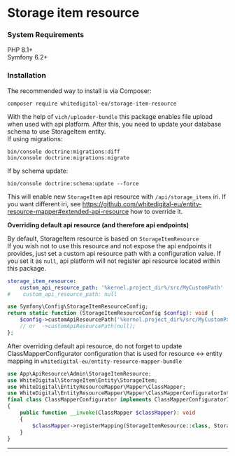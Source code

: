 # Storage item resource

### System Requirements
PHP 8.1+  
Symfony 6.2+

### Installation
The recommended way to install is via Composer:

```shell
composer require whitedigital-eu/storage-item-resource
```

With the help of `vich/uploader-bundle` this package enables file upload when used with api platform.
After this, you need to update your database schema to use StorageItem entity.  
If using migrations:
```shell
bin/console doctrine:migrations:diff
bin/console doctrine:migrations:migrate
```
If by schema update:
```shell
bin/console doctrine:schema:update --force
``` 
This will enable new `StorageItem` api resource with `/api/storage_items` iri. If you want different iri, see
https://github.com/whitedigital-eu/entity-resource-mapper#extended-api-resource how to override it.

**Overriding default api resource (and therefore api endpoints)**

By default, StorageItem resource is based on `StorageItemResource`  
If you wish not to use this resource and not expose the api endpoints it provides, just set a custom api resource path
with a configuration value. If you set it as `null`, api platform will not register api resource located within this
package.

```yaml
storage_item_resource:
    custom_api_resource_path: '%kernel.project_dir%/src/MyCustomPath'
#    custom_api_resource_path: null
```

```php
use Symfony\Config\StorageItemResourceConfig;
return static function (StorageItemResourceConfig $config): void {
    $config->customApiResourcePath('%kernel.project_dir%/src/MyCustomPath')
    // or  ->customApiResourcePath(null);
};
```
After overriding default api resource, do not forget to update ClassMapperConfigurator configuration that is used for
resource <-> entity mapping in `whitedigital-eu/entity-resource-mapper-bundle`
```php
use App\ApiResource\Admin\StorageItemResource;
use WhiteDigital\StorageItem\Entity\StorageItem;
use WhiteDigital\EntityResourceMapper\Mapper\ClassMapper;
use WhiteDigital\EntityResourceMapper\Mapper\ClassMapperConfiguratorInterface;
final class ClassMapperConfigurator implements ClassMapperConfiguratorInterface
{
    public function __invoke(ClassMapper $classMapper): void
    {
        $classMapper->registerMapping(StorageItemResource::class, StorageItem::class);
    }
}
```
---